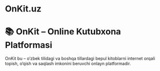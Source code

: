 # OnKit.uz
# 📚 OnKit – Online Kutubxona Platformasi

OnKit bu – o‘zbek tilidagi va boshqa tillardagi bepul kitoblarni internet orqali topish, o‘qish va saqlash imkonini beruvchi onlayn platformadir.
